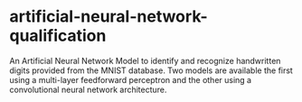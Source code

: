# artificial-neural-network-qualification

An Artificial Neural Network Model to identify and recognize handwritten digits provided from the MNIST database. Two models are available the first using a multi-layer feedforward perceptron and the other using a convolutional neural network architecture.
